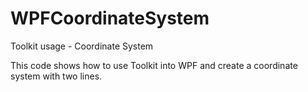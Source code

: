 # WPFCoordinateSystem
Toolkit usage - Coordinate System

This code shows how to use Toolkit into WPF and create a coordinate system with two lines.
